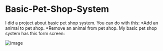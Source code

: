 # Basic-Pet-Shop-System
I did a project about basic pet shop system.
You can do with this: 
*Add an animal to pet shop.
*Remove an animal from pet shop.
My basic pet shop system has this form screen:

![image](https://user-images.githubusercontent.com/56205378/116782257-abd7ef00-aa90-11eb-945c-9c13ed2cbd56.png)



